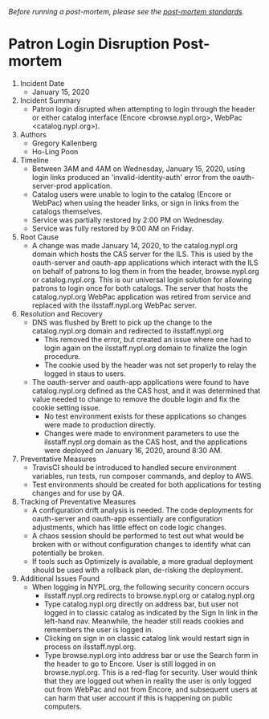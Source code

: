 _Before running a post-mortem, please see the [post-mortem standards](../standards/postmortems.md)._

# Patron Login Disruption Post-mortem

1. Incident Date
   - January 15, 2020
2. Incident Summary
   - Patron login disrupted when attempting to login through the header or either catalog interface (Encore <browse.nypl.org>, WebPac <catalog.nypl.org>).
3. Authors
   - Gregory Kallenberg
   - Ho-Ling Poon
4. Timeline
   - Between 3AM and 4AM on Wednesday, January 15, 2020, using login links produced an 'invalid-identity-auth' error from the oauth-server-prod application.
   - Catalog users were unable to login to the catalog (Encore or WebPac) when using the header links, or sign in links from the catalogs themselves.
   - Service was partially restored by 2:00 PM on Wednesday.
   - Service was fully restored by 9:00 AM on Friday.
5. Root Cause
   - A change was made January 14, 2020, to the catalog.nypl.org domain which hosts the CAS server for the ILS. This is used by the oauth-server and oauth-app applications which interact with the ILS on behalf of patrons to log them in from the header, browse.nypl.org or catalog.nypl.org. This is our universal login solution for allowing patrons to login once for both catalogs. The server that hosts the catalog.nypl.org WebPac application was retired from service and replaced with the ilsstaff.nypl.org WebPac server.
6. Resolution and Recovery
   - DNS was flushed by Brett to pick up the change to the catalog.nypl.org domain and redirected to ilsstaff.nypl.org
     - This removed the error, but created an issue where one had to login again on the ilsstaff.nypl.org domain to finalize the login procedure.
     - The cookie used by the header was not set properly to relay the logged in staus to users.
   - The oauth-server and oauth-app applications were found to have catalog.nypl.org defined as the CAS host, and it was determined that value needed to change to remove the double login and fix the cookie setting issue.
     - No test environment exists for these applications so changes were made to production directly.
     - Changes were made to environment parameters to use the ilsstaff.nypl.org domain as the CAS host, and the applications were deployed on January 16, 2020, around 8:30 AM.
7. Preventative Measures
   - TravisCI should be introduced to handled secure environment variables, run tests, run composer commands, and deploy to AWS.
   - Test environments should be created for both applications for testing changes and for use by QA.
8. Tracking of Preventative Measures
   - A configuration drift analysis is needed. The code deployments for oauth-server and oauth-app essentially are configuration adjustments, which has little effect on code logic changes.
   - A chaos session should be performed to test out what would be broken with or without configuration changes to identify what can potentially be broken.
   - If tools such as Optimizely is available, a more gradual deployment should be used with a rollback plan, de-risking the deployment.
9. Additional Issues Found
   - When logging in NYPL.org, the following security concern occurs
     - ilsstaff.nypl.org redirects to browse.nypl.org or catalog.nypl.org
     - Type catalog.nypl.org directly on address bar, but user not logged in to classic catalog as indicated by the Sign In link in the left-hand nav. Meanwhile, the header still reads cookies and remembers the user is logged in.
     - Clicking on sign in on classic catalog link would restart sign in process on ilsstaff.nypl.org.
     - Type browse.nypl.org into address bar or use the Search form in the header to go to Encore. User is still logged in on browse.nypl.org. This is a red-flag for security. User would think that they are logged out when in reality the user is only logged out from WebPac and not from Encore, and subsequent users at can harm that user account if this is happening on public computers.
